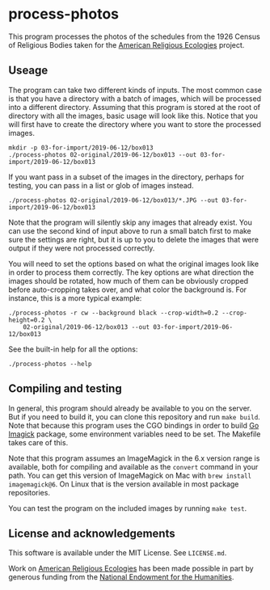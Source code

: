# process-photos

This program processes the photos of the schedules from the 1926 Census of Religious Bodies taken for the [American Religious Ecologies](http://religiousecologies.org) project.

## Useage

The program can take two different kinds of inputs. The most common case is that you have a directory with a batch of images, which will be processed into a different directory. Assuming that this program is stored at the root of directory with all the images, basic usage will look like this. Notice that you will first have to create the directory where you want to store the processed images.

```
mkdir -p 03-for-import/2019-06-12/box013
./process-photos 02-original/2019-06-12/box013 --out 03-for-import/2019-06-12/box013
```

If you want pass in a subset of the images in the directory, perhaps for testing, you can pass in a list or glob of images instead.

```
./process-photos 02-original/2019-06-12/box013/*.JPG --out 03-for-import/2019-06-12/box013
```

Note that the program will silently skip any images that already exist. You can use the second kind of input above to run a small batch first to make sure the settings are right, but it is up to you to delete the images that were output if they were not processed correctly.

You will need to set the options based on what the original images look like in order to process them correctly. The key options are what direction the images should be rotated, how much of them can be obviously cropped before auto-cropping takes over, and what color the background is. For instance, this is a more typical example:

```
./process-photos -r cw --background black --crop-width=0.2 --crop-height=0.2 \
    02-original/2019-06-12/box013 --out 03-for-import/2019-06-12/box013
```

See the built-in help for all the options:

```
./process-photos --help
```

## Compiling and testing

In general, this program should already be available to you on the server. But if you need to build it, you can clone this repository and run `make build`. Note that because this program uses the CGO bindings in order to build [Go Imagick](https://github.com/gographics/imagick) package, some environment variables need to be set. The Makefile takes care of this.

Note that this program assumes an ImageMagick in the 6.x version range is available, both for compiling and available as the `convert` command in your path. You can get this version of ImageMagick on Mac with `brew install imagemagick@6`. On Linux that is the version available in most package repositories.

You can test the program on the included images by running `make test`.

## License and acknowledgements

This software is available under the MIT License. See `LICENSE.md`.

Work on [American Religious Ecologies](http://religiousecologies.org) has been made possible in part by generous funding from the [National Endowment for the Humanities](https://www.neh.gov).
